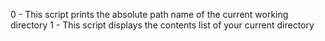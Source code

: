 0 - This script prints the absolute path name of the current working directory
1 - This script displays the contents list of your current directory
